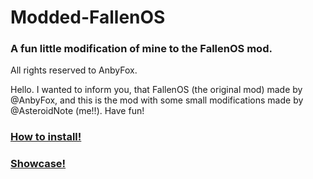 # Modded-FallenOS
### A fun little modification of mine to the FallenOS mod.
All rights reserved to AnbyFox.

Hello. I wanted to inform you, that FallenOS (the original mod) made by @AnbyFox, and this is the mod with some small modifications made by @AsteroidNote (me!!).
Have fun!

### [How to install!](https://github.com/AsteroidNote/Modded-FallenOS/blob/main/tutorial.md)

### [Showcase!](https://github.com/AsteroidNote/Modded-FallenOS/blob/main/showcase.md)

